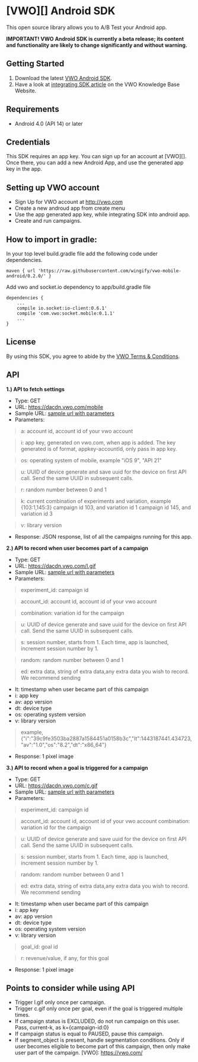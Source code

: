 [VWO][] Android SDK
======================================

This open source library allows you to A/B Test your Android app.

**IMPORTANT! VWO Android SDK is currently a beta release; its content
and functionality are likely to change significantly and without warning.**

Getting Started
---------------

1. Download the latest [VWO Android SDK](https://github.com/wingify/vwo-android/releases).
2. Have a look at [integrating SDK article](https://vwo.com/knowledge/integrating-android-sdk/)
   on the VWO Knowledge Base Website.

## Requirements

* Android 4.0 (API 14) or later

## Credentials

This SDK requires an app key. You can sign up for an account at [VWO][]. Once there, you can add a new Android App, and use the generated app key in the app.


## Setting up VWO account
* Sign Up for VWO account at http://vwo.com
* Create a new androud app from create menu
* Use the app generated app key, while integrating SDK into android app.
* Create and run campaigns.

## How to import in gradle:
In your top level build.gradle file add the following code under dependencies.

	maven { url 'https://raw.githubusercontent.com/wingify/vwo-mobile-android/0.2.0/' }
	
Add vwo and socket.io dependency to app/build.gradle file

	dependencies {
	    ...
	    compile io.socket:io-client:0.6.1'
	    compile 'com.vwo:socket.mobile:0.1.1'
	    ...
	}


## License

By using this SDK, you agree to abide by the [VWO Terms & Conditions](http://vwo.com/terms-conditions).

## API
**1.) API to fetch settings**

* Type: GET
* URL: https://dacdn.vwo.com/mobile
* Sample URL: [sample url with parameters](https://dacdn.vwo.com/mobile?a=10&dt=x86_64&i=cccf243b3e2b18b4bdfbad0a8d2b1f2b&k=%7B%2234%22%3A%222%22%2C%2229%22%3A%221%22%2C%2237%22%3A%223%22%2C%2228%22%3A%221%22%2C%2231%22%3A%221%22%7D&os=9.1&r=0.1312175181839697&u=1F4140267B594340AFEA983544A8E985&v=1.4.4)
* Parameters:

>a: account id, account id of your vwo account

>i: app key, generated on vwo.com, when app is added. The key generated is of format, appkey-accountId, only pass in app key.

>os: operating system of mobile, example
	"iOS 9", "API 21"

>u: UUID of device
	generate and save uuid for the device on first API call. Send the same UUID in subsequent calls.

>r: random number between 0 and 1

>k: current combination of experiments and variation, example
	{103:1,145:3}
	campaign id 103, and variation id 1
	campaign id 145, and variation id 3

>v: library version

* Response:
JSON response, list of all the campaigns running for this app.

**2.) API to record when user becomes part of a campaign**

* Type: GET
* URL: https://dacdn.vwo.com/l.gif
* Sample URL: [sample url with parameters](http://dacdn.vwo.com/l.gif?account_id=1&combination=2&ed=%7B%22i%22%3A%2239c9fe3503ba2887a1584451a0158b3c%22%2C%22lt%22%3A1443187441.434723%2C%22av%22%3A%221.0%22%2C%22os%22%3A%228.2%22%2C%22dt%22%3A%22x86_64%22%7D&experiment_id=151&random=0.5582756186175513&s=2&u=BD652F8E-7684-45CB-A9AF-66B7EE18337A)
* Parameters:

>experiment_id: campaign id

>account_id: account id, account id of your vwo account

>combination: variation id for the campaign

>u: UUID of device
	generate and save uuid for the device on first API call. Send the same UUID in subsequent calls.

>s: session number, starts from 1. 
	Each time, app is launched, increment session number by 1.

>random: random number between 0 and 1

>ed: extra data, string of extra data,any extra data you wish to record. We recommend sending
>	
 * lt: timestamp when user became part of this campaign
 * i: app key
 * av: app version
 * dt: device type
 * os: operating system version	
 * v: library version
 
>example, {"i":"39c9fe3503ba2887a1584451a0158b3c","lt":1443187441.434723,"av":"1.0","os":"8.2","dt":"x86_64"}

* Response:
1 pixel image


**3.) API to record when a goal is triggered for a campaign**

* Type: GET
* URL: https://dacdn.vwo.com/c.gif
* Sample URL: [sample url with parameters](http://dacdn.vwo.com/c.gif?account_id=1&combination=2&ed=%7B%22i%22%3A%2239c9fe3503ba2887a1584451a0158b3c%22%2C%22lt%22%3A1443187450.503595%2C%22av%22%3A%221.0%22%2C%22os%22%3A%228.2%22%2C%22dt%22%3A%22x86_64%22%7D&experiment_id=151&goal_id=1&random=0.1486650517436979&s=2&u=BD652F8E-7684-45CB-A9AF-66B7EE18337A)
* Parameters:

>experiment_id: campaign id

>account_id: account id, account id of your vwo account
combination: variation id for the campaign

>u: UUID of device
	generate and save uuid for the device on first API call. Send the same UUID in subsequent calls.

>s: session number, starts from 1. 
	Each time, app is launched, increment session number by 1.

>random: random number between 0 and 1

>ed: extra data, string of extra data,any extra data you wish to record. We recommend sending
>	
 * lt: timestamp when user became part of this campaign
 * i: app key
 * av: app version
 * dt: device type
 * os: operating system version
 * v: library version

>goal_id: goal id

>r: revenue/value, if any, for this goal

* Response:
1 pixel image

## Points to consider while using API 

* Trigger l.gif only once per campaign.
* Trigger c.gif only once per goal, even if the goal is triggered multiple times.
* If campaign status is EXCLUDED, do not run campaign on this user. Pass, current-k, as k={campaign-id:0}
* If campaign status is equal to PAUSED, pause this campaign.
* If segment_object is present, handle segmentation conditions. Only if user becomes eligible to become part of this campaign, then only make user part of the campaign.
[VWO]: https://vwo.com/

